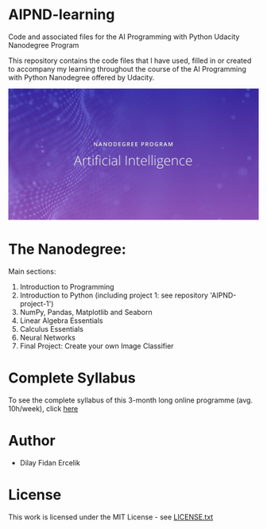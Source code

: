 # AIPND-learning
Code and associated files for the AI Programming with Python Udacity Nanodegree Program

This repository contains the code files that I have used, filled in or created to accompany my learning throughout the course of the AI Programming with Python Nanodegree offered by Udacity.

![](https://github.com/dilayercelik/AIPND-learning/blob/master/AIPND%20logo.jpg)

# The Nanodegree:

Main sections:
1. Introduction to Programming
2. Introduction to Python (including project 1: see repository 'AIPND-project-1')
3. NumPy, Pandas, Matplotlib and Seaborn
4. Linear Algebra Essentials
5. Calculus Essentials
6. Neural Networks
7. Final Project: Create your own Image Classifier

# Complete Syllabus
To see the complete syllabus of  this 3-month long online programme (avg. 10h/week), click [here](https://d20vrrgs8k4bvw.cloudfront.net/documents/en-US/Artificial+Intelligence+with+Python+Nanodegree+Syllabus+9-5.pdf)

# Author
- Dilay Fidan Ercelik 

# License
This work is licensed under the MIT License - see [LICENSE.txt](https://github.com/dilayercelik/AIPND-learning/blob/master/LICENSE.txt)

